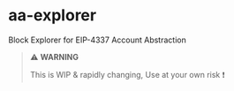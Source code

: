 # aa-explorer

Block Explorer for EIP-4337 Account Abstraction

> ⚠️ **WARNING**
>
> This is WIP & rapidly changing, Use at your own risk ❗
